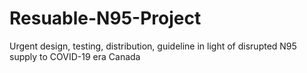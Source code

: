# Resuable-N95-Project
Urgent design, testing, distribution, guideline in light of disrupted N95 supply to COVID-19 era Canada
